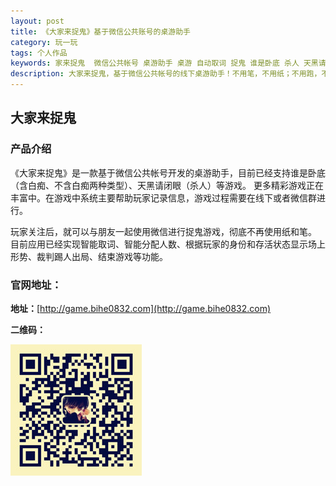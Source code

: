 ```yaml
---
layout: post
title: 《大家来捉鬼》基于微信公共账号的桌游助手
category: 玩一玩
tags: 个人作品
keywords: 家来捉鬼  微信公共帐号 桌游助手 桌游 自动取词 捉鬼 谁是卧底 杀人 天黑请闭眼 
description: 大家来捉鬼，基于微信公共帐号的线下桌游助手！不用笔，不用纸；不用跑，不用记！桌游high起来！大量词库自动取词、随机分配人鬼角色、随时查看场上形势！支持捉鬼（谁是卧底）、杀人（天黑请闭眼），更多精彩敬请期待！
---
```


## 大家来捉鬼

### 产品介绍

《大家来捉鬼》是一款基于微信公共帐号开发的桌游助手，目前已经支持谁是卧底（含白痴、不含白痴两种类型）、天黑请闭眼（杀人）等游戏。 更多精彩游戏正在丰富中。在游戏中系统主要帮助玩家记录信息，游戏过程需要在线下或者微信群进行。

玩家关注后，就可以与朋友一起使用微信进行捉鬼游戏，彻底不再使用纸和笔。 目前应用已经实现智能取词、智能分配人数、根据玩家的身份和存活状态显示场上形势、裁判踢人出局、结束游戏等功能。

### 官网地址：

**地址：**[http://game.bihe0832.com](http://game.bihe0832.com)

**二维码：**

![二维码](../public/images/vampire_homepage.jpg "二维码")


